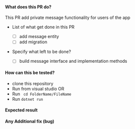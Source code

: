 #### What does this PR do?
This PR add private message functionality for users of the app

- List of what get done in this PR

     - [ ] add message entity
     - [ ] add migration

- Specify what left to be done?
    - [ ] build message interface and implementation methods

#### How can this be tested?
* clone this repository
* Run from visual studio OR
* Run ` cd FolderName/FileName` 
* Run `dotnet run` 

#### Expected result

#### Any Additional fix (bug)
